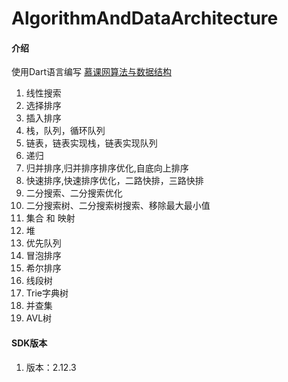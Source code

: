 # AlgorithmAndDataArchitecture

#### 介绍
使用Dart语言编写 [慕课网算法与数据结构](https://class.imooc.com/sale/datastructure)
1. 线性搜索
2. 选择排序
3. 插入排序
4. 栈，队列，循环队列
5. 链表，链表实现栈，链表实现队列
6. 递归
7. 归并排序,归并排序排序优化,自底向上排序
8. 快速排序,快速排序优化，二路快排，三路快排
9. 二分搜索、二分搜索优化
10. 二分搜索树、二分搜索树搜索、移除最大最小值
11. 集合 和 映射
12. 堆
13. 优先队列
14. 冒泡排序
15. 希尔排序
16. 线段树
17. Trie字典树
18. 并查集
19. AVL树

#### SDK版本
1. 版本：2.12.3
